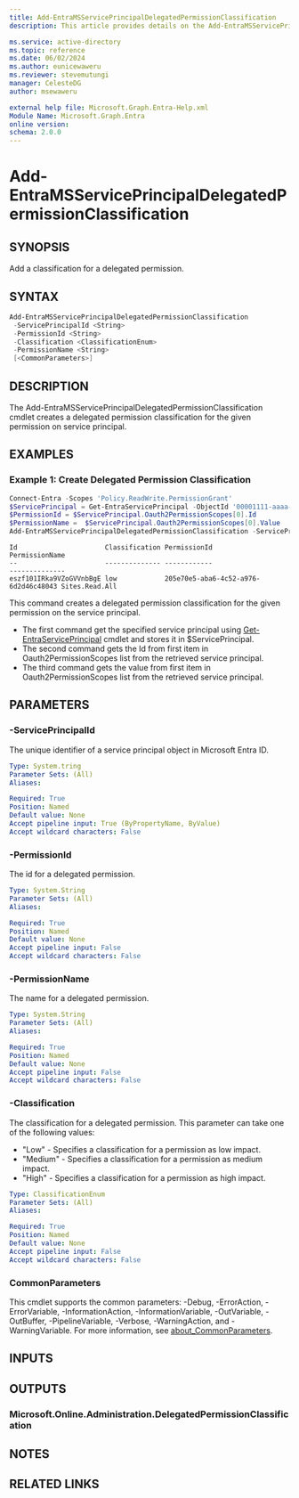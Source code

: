 ```yaml
---
title: Add-EntraMSServicePrincipalDelegatedPermissionClassification
description: This article provides details on the Add-EntraMSServicePrincipalDelegatedPermissionClassification command.

ms.service: active-directory
ms.topic: reference
ms.date: 06/02/2024
ms.author: eunicewaweru
ms.reviewer: stevemutungi
manager: CelesteDG
author: msewaweru

external help file: Microsoft.Graph.Entra-Help.xml
Module Name: Microsoft.Graph.Entra
online version:
schema: 2.0.0
---
```


# Add-EntraMSServicePrincipalDelegatedPermissionClassification

## SYNOPSIS

Add a classification for a delegated permission.

## SYNTAX

```powershell
Add-EntraMSServicePrincipalDelegatedPermissionClassification 
 -ServicePrincipalId <String> 
 -PermissionId <String>
 -Classification <ClassificationEnum> 
 -PermissionName <String> 
 [<CommonParameters>]
```

## DESCRIPTION

The Add-EntraMSServicePrincipalDelegatedPermissionClassification cmdlet creates a delegated permission classification for the given permission on service principal.

## EXAMPLES

### Example 1: Create Delegated Permission Classification

```powershell
Connect-Entra -Scopes 'Policy.ReadWrite.PermissionGrant'
$ServicePrincipal = Get-EntraServicePrincipal -ObjectId '00001111-aaaa-2222-bbbb-3333cccc4444'
$PermissionId = $ServicePrincipal.Oauth2PermissionScopes[0].Id
$PermissionName =  $ServicePrincipal.Oauth2PermissionScopes[0].Value
Add-EntraMSServicePrincipalDelegatedPermissionClassification -ServicePrincipalId $ServicePrincipal.Id -PermissionId $PermissionId -Classification Low -PermissionName $PermissionName
```

```output
Id                      Classification PermissionId                         PermissionName
--                      -------------- ------------                         --------------
eszf101IRka9VZoGVVnbBgE low            205e70e5-aba6-4c52-a976-6d2d46c48043 Sites.Read.All
```

This command creates a delegated permission classification for the given permission on the service principal.

- The first command get the specified service principal using [Get-EntraServicePrincipal](Get-EntraServicePrincipal.md) cmdlet and stores it in $ServicePrincipal.
- The second command gets the Id from first item in Oauth2PermissionScopes list from the retrieved service principal.
- The third command gets the value from first item in Oauth2PermissionScopes list from the retrieved service principal.  

## PARAMETERS

### -ServicePrincipalId

The unique identifier of a service principal object in Microsoft Entra ID.

```yaml
Type: System.tring
Parameter Sets: (All)
Aliases:

Required: True
Position: Named
Default value: None
Accept pipeline input: True (ByPropertyName, ByValue)
Accept wildcard characters: False
```

### -PermissionId

The id for a delegated permission.

```yaml
Type: System.String
Parameter Sets: (All)
Aliases:

Required: True
Position: Named
Default value: None
Accept pipeline input: False
Accept wildcard characters: False
```

### -PermissionName

The name for a delegated permission.

```yaml
Type: System.String
Parameter Sets: (All)
Aliases:

Required: True
Position: Named
Default value: None
Accept pipeline input: False
Accept wildcard characters: False
```

### -Classification

The classification for a delegated permission.
This parameter can take one of the following values:

- "Low" - Specifies a classification for a permission as low impact.
- "Medium" - Specifies a classification for a permission as medium impact.
- "High" - Specifies a classification for a permission as high impact.

```yaml
Type: ClassificationEnum
Parameter Sets: (All)
Aliases:

Required: True
Position: Named
Default value: None
Accept pipeline input: False
Accept wildcard characters: False
```

### CommonParameters

This cmdlet supports the common parameters: -Debug, -ErrorAction, -ErrorVariable, -InformationAction, -InformationVariable, -OutVariable, -OutBuffer, -PipelineVariable, -Verbose, -WarningAction, and -WarningVariable. For more information, see [about_CommonParameters](https://go.microsoft.com/fwlink/?LinkID=113216).

## INPUTS

## OUTPUTS

### Microsoft.Online.Administration.DelegatedPermissionClassification

## NOTES

## RELATED LINKS
